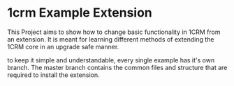 # 1crm Example Extension
This Project aims to show how to change basic functionality in 1CRM from an extension.
It is meant for learning different methods of extending the 1CRM core in an upgrade safe manner.

to keep it simple and understandable, every single example has it's own branch. The master branch contains the common files and structure that are required to install the extension.